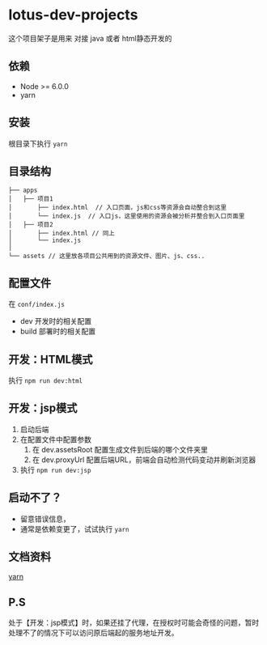 # lotus-dev-projects
这个项目架子是用来 对接 java 或者 html静态开发的


## 依赖
* Node >= 6.0.0
* yarn

## 安装
根目录下执行 `yarn`

## 目录结构
```
├── apps
│   ├── 项目1
│       ├── index.html  // 入口页面，js和css等资源会自动整合到这里
│       └── index.js  // 入口js，这里使用的资源会被分析并整合到入口页面里
│   ├── 项目2
│       ├── index.html // 同上
│       └── index.js
│
└── assets // 这里放各项目公共用到的资源文件、图片、js、css..
```

## 配置文件
在 `conf/index.js`

* dev   开发时的相关配置
* build 部署时的相关配置

## 开发：HTML模式
执行 `npm run dev:html`

## 开发：jsp模式
1. 启动后端
2. 在配置文件中配置参数
    1. 在 dev.assetsRoot 配置生成文件到后端的哪个文件夹里
    2. 在 dev.proxyUrl 配置后端URL，前端会自动检测代码变动并刷新浏览器
3. 执行 `npm run dev:jsp`


## 启动不了？
* 留意错误信息，
* 通常是依赖变更了，试试执行 `yarn`

## 文档资料
[yarn](https://yarnpkg.com/zh-Hans/)

## P.S
处于【开发：jsp模式】时，如果还挂了代理，在授权时可能会奇怪的问题，暂时处理不了的情况下可以访问原后端起的服务地址开发。
